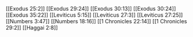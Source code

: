[[Exodus 25:2]]
[[Exodus 29:24]]
[[Exodus 30:13]]
[[Exodus 30:24]]
[[Exodus 35:22]]
[[Leviticus 5:15]]
[[Leviticus 27:3]]
[[Leviticus 27:25]]
[[Numbers 3:47]]
[[Numbers 18:16]]
[[1 Chronicles 22:14]]
[[1 Chronicles 29:2]]
[[Haggai 2:8]]
